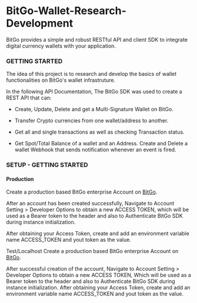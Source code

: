 # BitGo-Wallet-Research-Development

BitGo provides a simple and robust RESTful API and client SDK to integrate digital currency wallets with your application.

### GETTING STARTED
The idea of this project is to research and develop the basics of wallet functionalities on BitGo's wallet infrastruture.

In the following API Documentation, The BitGo SDK was used to create a REST API that can:
- Create, Update, Delete and get a Multi-Signature Wallet on BitGo.

- Transfer Crypto currencies from one wallet/address to another.

- Get all and single transactions as well as checking Transaction status.

- Get Spot/Total Balance of a wallet and an Address.
Create and Delete a wallet Webhook that sends notification whenever an event is fired.

### SETUP - GETTING STARTED
#### Production
Create a production based BitGo enterprise Account on [BitGo](https://app.bitgo.com).

After an account has been created successfully, Navigate to Account Setting > Developer Options to obtain a new ACCESS TOKEN, which will be used as a Bearer token to the header and also to Authenticate BitGo SDK during instance initialization.

After obtaining your Access Token, create and add an environment variable name ACCESS_TOKEN and yout token as the value.

Test/Localhost
Create a production based BitGo enterprise Account on [BitGo](https://app.bitgo-test.com).

After successful creation of the account, Navigate to Account Setting > Developer Options to obtain a new ACCESS TOKEN, Which will be used as a Bearer token to the header and also to Authenticate BitGo SDK during instance initialization.
After obtaining your Access Token, create and add an environment variable name ACCESS_TOKEN and yout token as the value.

